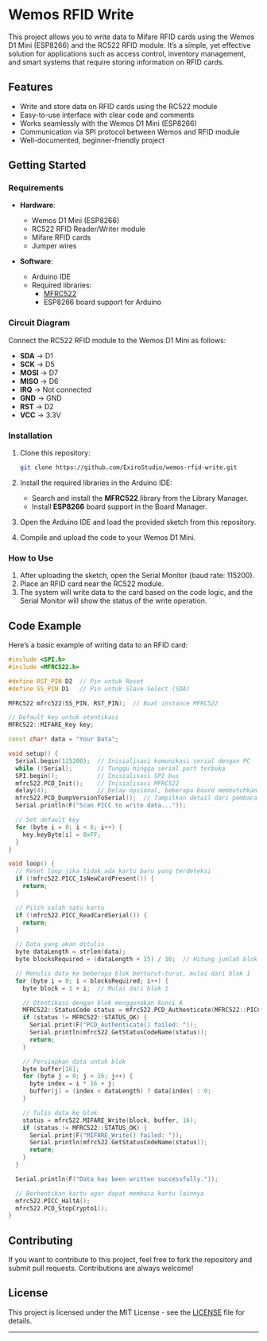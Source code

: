 # Wemos RFID Write

This project allows you to write data to Mifare RFID cards using the Wemos D1 Mini (ESP8266) and the RC522 RFID module. It’s a simple, yet effective solution for applications such as access control, inventory management, and smart systems that require storing information on RFID cards.

## Features
- Write and store data on RFID cards using the RC522 module
- Easy-to-use interface with clear code and comments
- Works seamlessly with the Wemos D1 Mini (ESP8266)
- Communication via SPI protocol between Wemos and RFID module
- Well-documented, beginner-friendly project

## Getting Started

### Requirements
- **Hardware**:
  - Wemos D1 Mini (ESP8266)
  - RC522 RFID Reader/Writer module
  - Mifare RFID cards
  - Jumper wires

- **Software**:
  - Arduino IDE
  - Required libraries: 
    - [MFRC522](https://github.com/miguelbalboa/rfid)
    - ESP8266 board support for Arduino

### Circuit Diagram
Connect the RC522 RFID module to the Wemos D1 Mini as follows:
- **SDA** → D1
- **SCK** → D5
- **MOSI** → D7
- **MISO** → D6
- **IRQ** → Not connected
- **GND** → GND
- **RST** → D2
- **VCC** → 3.3V

### Installation

1. Clone this repository:
    ```bash
    git clone https://github.com/ExiroStudio/wemos-rfid-write.git
    ```

2. Install the required libraries in the Arduino IDE:
    - Search and install the **MFRC522** library from the Library Manager.
    - Install **ESP8266** board support in the Board Manager.

3. Open the Arduino IDE and load the provided sketch from this repository.

4. Compile and upload the code to your Wemos D1 Mini.

### How to Use

1. After uploading the sketch, open the Serial Monitor (baud rate: 115200).
2. Place an RFID card near the RC522 module.
3. The system will write data to the card based on the code logic, and the Serial Monitor will show the status of the write operation.

## Code Example

Here’s a basic example of writing data to an RFID card:
```cpp
#include <SPI.h>
#include <MFRC522.h>

#define RST_PIN D2  // Pin untuk Reset
#define SS_PIN D1   // Pin untuk Slave Select (SDA)

MFRC522 mfrc522(SS_PIN, RST_PIN);  // Buat instance MFRC522

// Default key untuk otentikasi
MFRC522::MIFARE_Key key;

const char* data = "Your Data";

void setup() {
  Serial.begin(115200);  // Inisialisasi komunikasi serial dengan PC
  while (!Serial);       // Tunggu hingga serial port terbuka
  SPI.begin();           // Inisialisasi SPI bus
  mfrc522.PCD_Init();    // Inisialisasi MFRC522
  delay(4);              // Delay opsional, beberapa board membutuhkan waktu lebih lama setelah inisialisasi
  mfrc522.PCD_DumpVersionToSerial();  // Tampilkan detail dari pembaca kartu MFRC522
  Serial.println(F("Scan PICC to write data..."));

  // Set default key
  for (byte i = 0; i < 6; i++) {
    key.keyByte[i] = 0xFF;
  }
}

void loop() {
  // Reset loop jika tidak ada kartu baru yang terdeteksi
  if (!mfrc522.PICC_IsNewCardPresent()) {
    return;
  }

  // Pilih salah satu kartu
  if (!mfrc522.PICC_ReadCardSerial()) {
    return;
  }

  // Data yang akan ditulis
  byte dataLength = strlen(data);
  byte blocksRequired = (dataLength + 15) / 16;  // Hitung jumlah blok yang diperlukan

  // Menulis data ke beberapa blok berturut-turut, mulai dari blok 1
  for (byte i = 0; i < blocksRequired; i++) {
    byte block = 1 + i;  // Mulai dari blok 1

    // Otentikasi dengan blok menggunakan kunci A
    MFRC522::StatusCode status = mfrc522.PCD_Authenticate(MFRC522::PICC_CMD_MF_AUTH_KEY_A, block, &key, &(mfrc522.uid));
    if (status != MFRC522::STATUS_OK) {
      Serial.print(F("PCD_Authenticate() failed: "));
      Serial.println(mfrc522.GetStatusCodeName(status));
      return;
    }

    // Persiapkan data untuk blok
    byte buffer[16];
    for (byte j = 0; j < 16; j++) {
      byte index = i * 16 + j;
      buffer[j] = (index < dataLength) ? data[index] : 0;
    }

    // Tulis data ke blok
    status = mfrc522.MIFARE_Write(block, buffer, 16);
    if (status != MFRC522::STATUS_OK) {
      Serial.print(F("MIFARE_Write() failed: "));
      Serial.println(mfrc522.GetStatusCodeName(status));
      return;
    }
  }

  Serial.println(F("Data has been written successfully."));

  // Berhentikan kartu agar dapat membaca kartu lainnya
  mfrc522.PICC_HaltA();
  mfrc522.PCD_StopCrypto1();
}

```

## Contributing

If you want to contribute to this project, feel free to fork the repository and submit pull requests. Contributions are always welcome!

## License

This project is licensed under the MIT License - see the [LICENSE](LICENSE) file for details.

---
